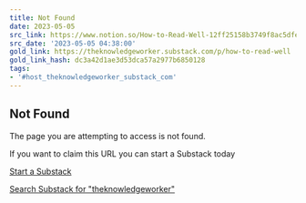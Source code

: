 ```yaml
---
title: Not Found
date: 2023-05-05
src_link: https://www.notion.so/How-to-Read-Well-12ff25158b3749f8ac5dfe6f9c12965e
src_date: '2023-05-05 04:38:00'
gold_link: https://theknowledgeworker.substack.com/p/how-to-read-well
gold_link_hash: dc3a42d1ae3d53dca57a2977b6850128
tags:
- '#host_theknowledgeworker_substack_com'
---
```


Not Found
---------

The page you are attempting to access is not found.

If you want to claim this URL you can start a Substack today

[Start a Substack](https://substack.com/signup)

[Search Substack for "theknowledgeworker"](https://substack.com/search/theknowledgeworker?searching=publication)
